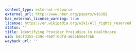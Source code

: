 ```yaml
---
content_type: external-resource
external_url: http://www.nber.org/papers/w16382
has_external_license_warning: true
license: https://en.wikipedia.org/wiki/All_rights_reserved
status: ''
title: Identifying Provider Prejudice in Healthcare
uid: bdcf3355-239c-460f-bdfd-a625b50ef4bb
wayback_url: ''
---
```

